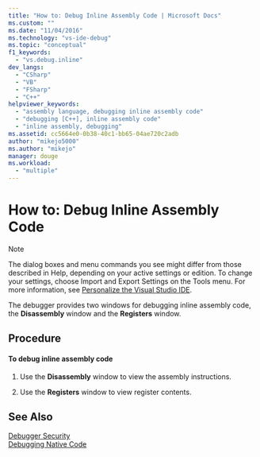 ```yaml
---
title: "How to: Debug Inline Assembly Code | Microsoft Docs"
ms.custom: ""
ms.date: "11/04/2016"
ms.technology: "vs-ide-debug"
ms.topic: "conceptual"
f1_keywords: 
  - "vs.debug.inline"
dev_langs: 
  - "CSharp"
  - "VB"
  - "FSharp"
  - "C++"
helpviewer_keywords: 
  - "assembly language, debugging inline assembly code"
  - "debugging [C++], inline assembly code"
  - "inline assembly, debugging"
ms.assetid: cc5664e0-0b38-40c1-bb65-04ae720c2adb
author: "mikejo5000"
ms.author: "mikejo"
manager: douge
ms.workload: 
  - "multiple"
---
```

# How to: Debug Inline Assembly Code
> [!NOTE]
>  The dialog boxes and menu commands you see might differ from those described in Help, depending on your active settings or edition. To change your settings, choose Import and Export Settings on the Tools menu. For more information, see [Personalize the Visual Studio IDE](../ide/personalizing-the-visual-studio-ide.md).  
  
 The debugger provides two windows for debugging inline assembly code, the **Disassembly** window and the **Registers** window.  
  
## Procedure  
  
#### To debug inline assembly code  
  
1.  Use the **Disassembly** window to view the assembly instructions.  
  
2.  Use the **Registers** window to view register contents.  
  
## See Also  
 [Debugger Security](../debugger/debugger-security.md)   
 [Debugging Native Code](../debugger/debugging-native-code.md)
